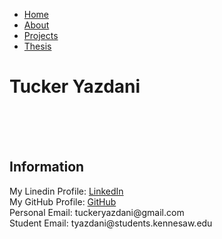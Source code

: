 <ul>
  <li><a class="active" href="https://tuckeryazdani.github.io/mywebsite/">Home</a></li>
  <li><a href="about.html">About</a></li>
  <li><a href="projects.html">Projects</a></li>
  <li><a href="thesis.html">Thesis</a></li>
</ul>
<h1> Tucker Yazdani </h1>

<body> 
  <br><br><br>
  <h2> Information </h2>
  My Linedin Profile:  <a href="https://www.linkedin.com/in/tuckeryazdani/" title="LinkedIn">LinkedIn</a><br>
  My GitHub Profile:   <a href="https://github.com/tuckeryazdani" title="LinkedIn">GitHub</a><br>
  Personal Email: tuckeryazdani@gmail.com<br>
  Student Email: tyazdani@students.kennesaw.edu<br>
</body>
